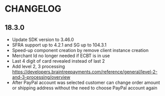 CHANGELOG
=========
## 18.3.0
* Update SDK version to 3.46.0
* SFRA support up to 4.2.1 and SG up to 104.3.1
* Speed-up component creation by remove client instance creation
* Merchant Id no longer needed if ECBT is in use
* Last 4 digit of card revealed instead of last 2
* Add level 2, 3 processing https://developers.braintreepayments.com/reference/general/level-2-and-3-processing/overview
* After PayPal account was selected customer can change order amount or shipping address without the need to choose PayPal account again
